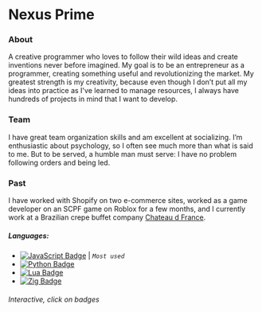 # Nexus Prime
### About
A creative programmer who loves to follow their wild ideas and create inventions never before imagined. My goal is to be an entrepreneur as a programmer, creating something useful and revolutionizing the market. My greatest strength is my creativity, because even though I don’t put all my ideas into practice as I've learned to manage resources, I always have hundreds of projects in mind that I want to develop.

### Team
I have great team organization skills and am excellent at socializing. I’m enthusiastic about psychology, so I often see much more than what is said to me. But to be served, a humble man must serve: I have no problem following orders and being led.

### Past
I have worked with Shopify on two e-commerce sites, worked as a game developer on an SCPF game on Roblox for a few months, and I currently work at a Brazilian crepe buffet company [Chateau d France](https://chateaudfrance.com.br).

##### Languages:
- [![JavaScript Badge](https://img.shields.io/badge/-%7C%20JavaScript-yellow?style=flat&logo=javascript&logoColor=white&link)](https://github.com/XNexusPrimeX/XNexusPrimeX/blob/main/javascript.md) | *`Most used`*
- [![Python Badge](https://img.shields.io/badge/-%7C%20Python-blue?style=flat&logo=python&logoColor=white&link)](https://github.com/XNexusPrimeX/XNexusPrimeX/blob/main/none.md)
- [![Lua Badge](https://img.shields.io/badge/-%7C%20Lua-07006e?style=flat&logo=lua&logoColor=white&link)](https://github.com/XNexusPrimeX/XNexusPrimeX/blob/main/none.md)
- [![Zig Badge](https://img.shields.io/badge/-%7C%20Zig-orange?style=flat&logo=zig&logoColor=white&link)](https://github.com/XNexusPrimeX/XNexusPrimeX/blob/main/zig.md)

###### Interactive, click on badges
